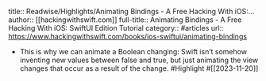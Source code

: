title:: Readwise/Highlights/Animating Bindings - A Free Hacking With iOS:...
author:: [[hackingwithswift.com]]
full-title:: Animating Bindings - A Free Hacking With iOS: SwiftUI Edition Tutorial
category:: #articles
url:: https://www.hackingwithswift.com/books/ios-swiftui/animating-bindings
- This is why we can animate a Boolean changing: Swift isn’t somehow inventing new values between false and true, but just animating the view changes that occur as a result of the change. #Highlight #[[2023-11-20]]
